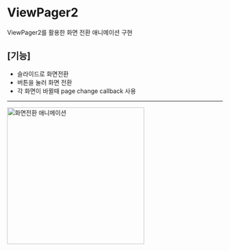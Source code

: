 # ViewPager2
ViewPager2를 활용한 화면 전환 애니메이션 구현

## [기능]
- 슬라이드로 화면전환
- 버튼을 눌러 화면 전환
- 각 화면이 바뀔때 page change callback 사용
---
<img src="https://github.com/user-attachments/assets/79d566f2-1f56-404f-b541-f561606db667" width="320" alt="화면전환 애니메이션">
